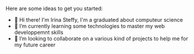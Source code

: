 
Here are some ideas to get you started:

- 🔭 Hi there! I'm Irina Steffy, I'm a graduated about computeur science
- 🌱 I’m currently learning some technologies to master my web developpemnt skills
- 👯 I’m looking to collaborate on a various kind of projects to help me for my future career

